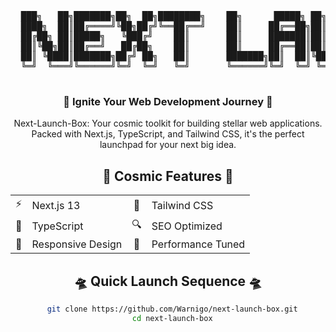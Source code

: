 <div align="center">
  <pre>
  ███╗   ██╗███████╗██╗  ██╗████████╗    ██╗      █████╗ ██╗   ██╗███╗   ██╗ ██████╗██╗  ██╗    ██████╗  ██████╗ ██╗  ██╗
  ████╗  ██║██╔════╝╚██╗██╔╝╚══██╔══╝    ██║     ██╔══██╗██║   ██║████╗  ██║██╔════╝██║  ██║    ██╔══██╗██╔═══██╗╚██╗██╔╝
  ██╔██╗ ██║█████╗   ╚███╔╝    ██║       ██║     ███████║██║   ██║██╔██╗ ██║██║     ███████║    ██████╔╝██║   ██║ ╚███╔╝ 
  ██║╚██╗██║██╔══╝   ██╔██╗    ██║       ██║     ██╔══██║██║   ██║██║╚██╗██║██║     ██╔══██║    ██╔══██╗██║   ██║ ██╔██╗ 
  ██║ ╚████║███████╗██╔╝ ██╗   ██║       ███████╗██║  ██║╚██████╔╝██║ ╚████║╚██████╗██║  ██║    ██████╔╝╚██████╔╝██╔╝ ██╗
  ╚═╝  ╚═══╝╚══════╝╚═╝  ╚═╝   ╚═╝       ╚══════╝╚═╝  ╚═╝ ╚═════╝ ╚═╝  ╚═══╝ ╚═════╝╚═╝  ╚═╝    ╚═════╝  ╚═════╝ ╚═╝  ╚═╝
  </pre>
</div>

<h3 align="center">🚀 Ignite Your Web Development Journey 🚀</h3>

<p align="center">
  Next-Launch-Box: Your cosmic toolkit for building stellar web applications.
  Packed with Next.js, TypeScript, and Tailwind CSS, it's the perfect launchpad for your next big idea.
</p>

<div align="center">
  <h2>🌟 Cosmic Features 🌟</h2>
  <table>
    <tr>
      <td align="center">⚡️</td>
      <td>Next.js 13</td>
      <td align="center">🎨</td>
      <td>Tailwind CSS</td>
    </tr>
    <tr>
      <td align="center">📘</td>
      <td>TypeScript</td>
      <td align="center">🔍</td>
      <td>SEO Optimized</td>
    </tr>
    <tr>
      <td align="center">📱</td>
      <td>Responsive Design</td>
      <td align="center">🚀</td>
      <td>Performance Tuned</td>
    </tr>
  </table>
</div>

<div align="center">
  <h2>🛸 Quick Launch Sequence 🛸</h2>
  
```bash
  git clone https://github.com/Warnigo/next-launch-box.git
  cd next-launch-box
```